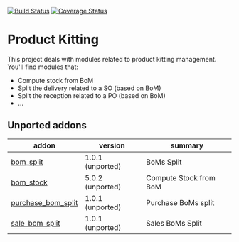 [![Build Status](https://travis-ci.org/OCA/product-kitting.svg?branch=9.0)](https://travis-ci.org/OCA/product-kitting)
[![Coverage Status](https://coveralls.io/repos/OCA/product-kitting/badge.png?branch=9.0)](https://coveralls.io/r/OCA/product-kitting?branch=9.0)

Product Kitting
===============


This project deals with modules related to product kitting management. You'll find modules that:

 - Compute stock from BoM
 - Split the delivery related to a SO (based on BoM)
 - Split the reception related to a PO (based on BoM)
 - ...

[//]: # (addons)
Unported addons
---------------
addon | version | summary
--- | --- | ---
[bom_split](bom_split/) | 1.0.1 (unported) | BoMs Split
[bom_stock](bom_stock/) | 5.0.2 (unported) | Compute Stock from BoM
[purchase_bom_split](purchase_bom_split/) | 1.0.1 (unported) | Purchase BoMs split
[sale_bom_split](sale_bom_split/) | 1.0.1 (unported) | Sales BoMs Split

[//]: # (end addons)
